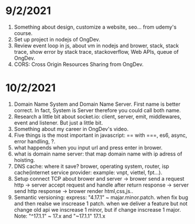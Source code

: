 # 9/2/2021
1. Something about design, customize a website, seo... from udemy's course.
2. Set up project in nodejs of OngDev.
3. Review event loop in js, about vm in nodejs and brower, stack, stack trace, show error by stack trace, stackoverflow, Web APIs, queue of OngDev.
4. CORS: Cross Origin Resources Sharing from OngDev.

# 10/2/2021
1. Domain Name System and Domain Name Server. First name is better correct. In fact, System is Server therefore you could call both name.
2. Research a little bit about socket.io: client, server, emit, middlewares, event and listener. But just a little bit.
3. Something about my career in OngDev's video.
4. Five things is the most important in javascript: == with ===, es6, async, error handling, ?.
5. what happends when you input url and press enter in brower.
6. what is domain name server: that map domain name with ip adress of hoisting.
7. DNS cache: where it save? brower, operating system, router, isp cache(internet service provider: example: vnpt, viettel, fpt...).
8. Setup connect TCP about brower and server -> brower send a request http -> server accept request and handle after return response -> server send http response -> brower render html,css,js..
9. Semantic versioning: express: "4.17.1" ~ majar.minor.patch. when fix bug and then realse we inscrease 1 patch. when we deliver a feature but not change old api we inscrease 1 minor, but if change inscrease 1 major. Note: "^17.1.1" ~ 17.x and "~17.1.1" 17.1.x

